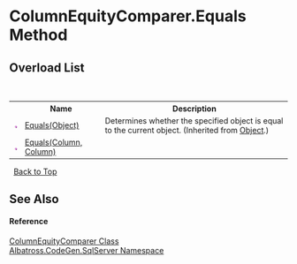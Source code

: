 # ColumnEquityComparer.Equals Method 
 


## Overload List
&nbsp;<table><tr><th></th><th>Name</th><th>Description</th></tr><tr><td>![Public method](media/pubmethod.gif "Public method")</td><td><a href="http://msdn2.microsoft.com/en-us/library/bsc2ak47" target="_blank">Equals(Object)</a></td><td>
Determines whether the specified object is equal to the current object.
 (Inherited from <a href="http://msdn2.microsoft.com/en-us/library/e5kfa45b" target="_blank">Object</a>.)</td></tr><tr><td>![Public method](media/pubmethod.gif "Public method")</td><td><a href="2DAA946E">Equals(Column, Column)</a></td><td /></tr></table>&nbsp;
<a href="#columnequitycomparer.equals-method">Back to Top</a>

## See Also


#### Reference
<a href="EF227660">ColumnEquityComparer Class</a><br /><a href="9727DDEC">Albatross.CodeGen.SqlServer Namespace</a><br />